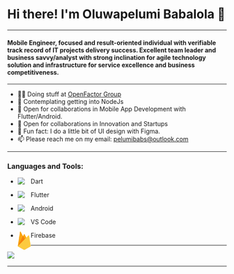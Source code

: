 # Hi there! I'm Oluwapelumi Babalola 👋

<!--
**pelumibabs/pelumibabs** is a ✨ _special_ ✨ repository because its `README.md` (this file) appears on your GitHub profile.

Here are some ideas to get you started:

- 🔭 I’m currently working on ...
- 🌱 I’m currently learning ...
- 👯 I’m looking to collaborate on ...
- 🤔 I’m looking for help with ...
- 💬 Ask me about ...
- 📫 How to reach me: ...
- 😄 Pronouns: ...
- ⚡ Fun fact: ...
-->
***

#### Mobile Engineer, focused and result-oriented individual with verifiable track record of IT projects delivery success. Excellent team leader and business savvy/analyst with strong inclination for agile technology solution and infrastructure for service excellence and business competitiveness. 

***

* :man_technologist: Doing stuff at [OpenFactor Group](http://openfactorgroup.com) 
* 🌱 Contemplating getting into NodeJs
* :handshake: Open for collaborations in Mobile App Development with Flutter/Android.
* :handshake: Open for collaborations in Innovation and Startups
* :new_moon_with_face: Fun fact: I do a little bit of UI design with Figma.
* :mailbox: Please reach me on my email: pelumibabs@outlook.com

***

### Languages and Tools: 
* <img align = "left" src="https://camo.githubusercontent.com/d54cb8a71c6e700018b4d1390e6178d544f5713b618cb11e3d9513640a82d0c9/68747470733a2f2f7777772e766563746f726c6f676f2e7a6f6e652f6c6f676f732f646172746c616e672f646172746c616e672d69636f6e2e737667" width="30" class="center"/>Dart

* <img align = "left" src="https://camo.githubusercontent.com/114aa59f6bfe1ff7ef3444fbb224078eb6a32c43f0ed03a6c0c3e6df67e049ec/68747470733a2f2f7777772e766563746f726c6f676f2e7a6f6e652f6c6f676f732f666c7574746572696f2f666c7574746572696f2d69636f6e2e737667" width="30" class="center"/>Flutter

* <img align = "left" src="https://camo.githubusercontent.com/4ded50180a0204fbc9a1ac05faf77bba7fa0f092f42f5c714f7d450f878e5d62/68747470733a2f2f7777772e766563746f726c6f676f2e7a6f6e652f6c6f676f732f616e64726f69642f616e64726f69642d69636f6e2e737667" width="30" class="center"/>Android

* <img align = "left" src="https://user-images.githubusercontent.com/39142651/158639146-15b9a846-a444-45d7-b700-413b3a4e9db0.png" width="30" class="center"/>VS Code

* <img align = "left" src="https://github.com/pelumibabs/pelumibabs/blob/main/E80A491B-9C18-4E52-8B40-38F86EF1720A.png" width="30" class="center"/>Firebase

***

![](https://camo.githubusercontent.com/24a5dd5773b470e0729aa41ac52252e7839f808768f3d1d4bf10ae1aba233dc2/68747470733a2f2f6b6f6d617265762e636f6d2f67687076632f3f757365726e616d653d7468652d4a696e78697374266c6162656c3d50726f66696c65253230766965777326636f6c6f723d306537356236267374796c653d666c6174)

***
